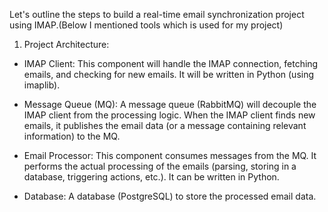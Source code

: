 Let's outline the steps to build a real-time email synchronization project using IMAP.(Below I mentioned tools which is used for my project)

1. Project Architecture:
 * IMAP Client: This component will handle the IMAP connection, fetching emails, and checking for new emails.  It will be written in Python (using imaplib).
   
 * Message Queue (MQ): A message queue (RabbitMQ) will decouple the IMAP client from the processing logic.  When the IMAP client finds new emails, it publishes the email data (or a message containing relevant information) to the MQ.
   
 * Email Processor: This component consumes messages from the MQ.  It performs the actual processing of the emails (parsing, storing in a database, triggering actions, etc.).  It can be written in Python.
   
 * Database: A database (PostgreSQL) to store the processed email data.
